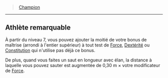 ﻿---
!GenericItem
Name: Athlète remarquable
Id: fighter_champion_hd.md#athlète-remarquable
ParentLink: fighter_champion_hd.md#champion
ParentName: Champion
NameLevel: 2
Attributes:
  Name: Athlète remarquable
  Markdown: >+
    ## <!--Name-->Athlète remarquable<!--/Name-->


    À partir du niveau 7, vous pouvez ajouter la moitié de votre bonus de maîtrise (arrondi à l'entier supérieur) à tout test de [Force](hd_abilities_strength.md), [Dextérité](hd_abilities_dexterity.md) ou [Constitution](hd_abilities_constitution.md) qui n'utilise pas déjà ce bonus.


    De plus, quand vous faites un saut en longueur avec élan, la distance à laquelle vous pouvez sauter est augmentée de 0,30 m × votre modificateur de [Force](hd_abilities_strength.md).

AttributesDictionary: >+
  Name: Athlète remarquable

  Markdown: >+

    ## <!--Name-->Athlète remarquable<!--/Name-->





    À partir du niveau 7, vous pouvez ajouter la moitié de votre bonus de maîtrise (arrondi à l'entier supérieur) à tout test de [Force](hd_abilities_strength.md), [Dextérité](hd_abilities_dexterity.md) ou [Constitution](hd_abilities_constitution.md) qui n'utilise pas déjà ce bonus.





    De plus, quand vous faites un saut en longueur avec élan, la distance à laquelle vous pouvez sauter est augmentée de 0,30 m × votre modificateur de [Force](hd_abilities_strength.md).



---
> [Champion](hd_fighter_champion.md)

---

## Athlète remarquable

À partir du niveau 7, vous pouvez ajouter la moitié de votre bonus de maîtrise (arrondi à l'entier supérieur) à tout test de [Force](hd_abilities_strength.md), [Dextérité](hd_abilities_dexterity.md) ou [Constitution](hd_abilities_constitution.md) qui n'utilise pas déjà ce bonus.

De plus, quand vous faites un saut en longueur avec élan, la distance à laquelle vous pouvez sauter est augmentée de 0,30 m × votre modificateur de [Force](hd_abilities_strength.md).

